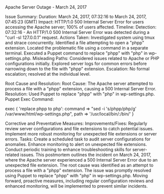 Apache Server Outage - March 24, 2017

Issue Summary:
Duration: 
March 24, 2017, 07:32:16 to March 24, 2017, 07:45:23 (GMT)
Impact:
 HTTP/1.0 500 Internal Server Error for users accessing the Apache server; 100% of users affected.
Timeline:
Detection: 
07:32:16 - An HTTP/1.0 500 Internal Server Error was detected during a "curl -sI 127.0.0.1" request.
Actions Taken:
Investigated system using tmux and strace concurrently.
Identified a file attempting to open a "phpp" extension.
Located the problematic file using a command in a separate terminal.
Executed a Puppet command to replace "phpp" with "php" in wp-settings.php.
Misleading Paths:
Considered issues related to Apache or PHP configurations initially.
Explored server logs for common errors before narrowing down to the file with "phpp" extension.
Escalation:
No formal escalation; resolved at the individual level.

Root Cause and Resolution:
Root Cause:
The Apache server attempted to process a file with a "phpp" extension, causing a 500 Internal Server Error.
Resolution:
Used Puppet to replace "phpp" with "php" in wp-settings.php.
Puppet Exec Command:

  exec { 'replace phpp to php':
  command => "sed -i 's/phpp/php/g' /var/www/html/wp-settings.php",
  path    => '/usr/local/bin/:/bin/'
}

Corrective and Preventative Measures:
Improvements/Fixes:
Regularly review server configurations and file extensions to catch potential issues.
Implement more robust monitoring for unexpected file extensions or server errors.
Tasks:
Create a scheduled task to audit server configurations for anomalies.
Enhance monitoring to alert on unexpected file extensions.
Conduct periodic training to enhance troubleshooting skills for server-related issues.
This postmortem outlines the incident on March 24, 2017, where the Apache server experienced a 500 Internal Server Error due to an unexpected file extension. The root cause was identified as an attempt to process a file with a "phpp" extension. The issue was promptly resolved using Puppet to replace "phpp" with "php" in wp-settings.php. Moving forward, proactive measures, including regular configuration reviews and enhanced monitoring, will be implemented to prevent similar incidents.

